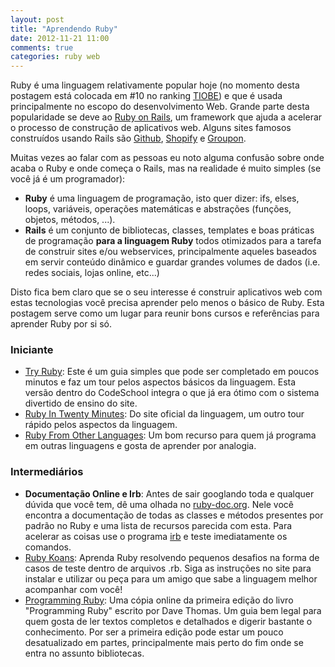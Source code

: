 ```yaml
---
layout: post
title: "Aprendendo Ruby"
date: 2012-11-21 11:00
comments: true
categories: ruby web
---
```


Ruby é uma linguagem relativamente popular hoje (no momento desta postagem está colocada em #10 no ranking [TIOBE](http://www.tiobe.com/index.php/content/paperinfo/tpci/index.html)) e que é usada principalmente no escopo do desenvolvimento Web. Grande parte desta popularidade se deve ao [Ruby on Rails](http://rubyonrails.org), um framework que ajuda a acelerar o processo de construção de aplicativos web. Alguns sites famosos construídos usando Rails são [Github](http://github.com), [Shopify](http://shopify.com) e [Groupon](http://groupon.com).

Muitas vezes ao falar com as pessoas eu noto alguma confusão sobre onde acaba o Ruby e onde começa o Rails, mas na realidade é muito simples (se você já é um programador):

* **Ruby** é uma linguagem de programação, isto quer dizer: ifs, elses, loops, variáveis, operações matemáticas e abstrações (funções, objetos, métodos, ...).
* **Rails** é um conjunto de bibliotecas, classes, templates e boas práticas de programação **para a linguagem Ruby** todos otimizados para a tarefa de construir sites e/ou webservices, principalmente aqueles baseados em servir conteúdo dinâmico e guardar grandes volumes de dados (i.e. redes sociais, lojas online, etc...)

Disto fica bem claro que se o seu interesse é construir aplicativos web com estas tecnologias você precisa aprender pelo menos o básico de Ruby. Esta postagem serve como um lugar para reunir bons cursos e referências para aprender Ruby por si só.


### Iniciante

* [Try Ruby](http://www.codeschool.com/courses/try-ruby): Este é um guia simples que pode ser completado em poucos minutos e faz um tour pelos aspectos básicos da linguagem. Esta versão dentro do CodeSchool integra o que já era ótimo com o sistema divertido de ensino do site.
* [Ruby In Twenty Minutes](http://www.ruby-lang.org/en/documentation/quickstart/): Do site oficial da linguagem, um outro tour rápido pelos aspectos da linguagem.
* [Ruby From Other Languages](http://www.ruby-lang.org/en/documentation/ruby-from-other-languages/): Um bom recurso para quem já programa em outras linguagens e gosta de aprender por analogia.

### Intermediários

* **Documentação Online e Irb**: Antes de sair googlando toda e qualquer dúvida que você tem, dê uma olhada no [ruby-doc.org](http://www.ruby-doc.org/). Nele você encontra a documentação de todas as classes e métodos presentes por padrão no Ruby e uma lista de recursos parecida com esta. Para acelerar as coisas use o programa [irb]() e teste imediatamente os comandos.
* [Ruby Koans](http://www.rubykoans.com/): Aprenda Ruby resolvendo pequenos desafios na forma de casos de teste dentro de arquivos .rb. Siga as instruções no site para instalar e utilizar ou peça para um amigo que sabe a linguagem melhor acompanhar com você!
* [Programming Ruby](http://ruby-doc.org//docs/ProgrammingRuby/): Uma cópia online da primeira edição do livro "Programming Ruby" escrito por Dave Thomas. Um guia bem legal para quem gosta de ler textos completos e detalhados e digerir bastante o conhecimento. Por ser a primeira edição pode estar um pouco desatualizado em partes, principalmente mais perto do fim onde se entra no assunto bibliotecas.